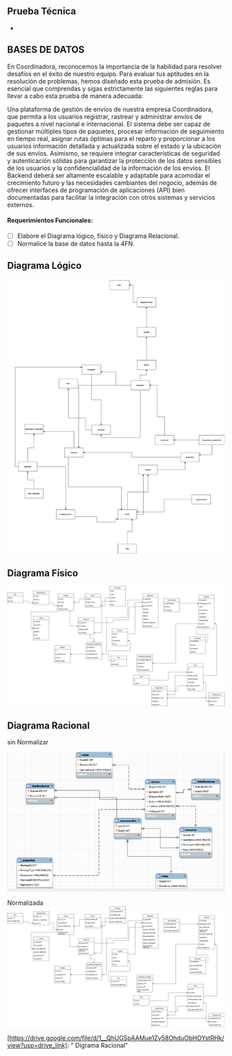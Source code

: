 ## Prueba Técnica

-

## BASES DE DATOS

En Coordinadora, reconocemos la importancia de la habilidad para resolver desafíos en el éxito de
nuestro equipo. Para evaluar tus aptitudes en la resolución de problemas, hemos diseñado esta
prueba de admisión. Es esencial que comprendas y sigas estrictamente las siguientes reglas para
llevar a cabo esta prueba de manera adecuada:

Una plataforma de gestión de envíos de
nuestra empresa Coordinadora, que permita a los usuarios registrar, rastrear y administrar
envíos de paquetes a nivel nacional e internacional. El sistema debe ser capaz de gestionar
múltiples tipos de paquetes, procesar información de seguimiento en tiempo real, asignar
rutas óptimas para el reparto y proporcionar a los usuarios información detallada y
actualizada sobre el estado y la ubicación de sus envíos. Asimismo, se requiere integrar
características de seguridad y autenticación sólidas para garantizar la protección de los
datos sensibles de los usuarios y la confidencialidad de la información de los envíos. El
Backend deberá ser altamente escalable y adaptable para acomodar el crecimiento futuro
y las necesidades cambiantes del negocio, además de ofrecer interfaces de programación de
aplicaciones (API) bien documentadas para facilitar la integración con otros sistemas y
servicios externos.

#### Requerimientos Funcionales:

- [ ] Elabore el Diagrama lógico, físico y Diagrama Relacional.
- [ ] Normalice la base de datos hasta la 4FN.

## Diagrama Lógico

![Alt text](PushUp_database.drawio-1.png)

## Diagrama Físico



![Alt text](Diagrama.drawio-1.png)

## Diagrama Racional
sin Normalizar

![Alt text](Modelo_Racional.png)

Normalizada
![Alt text](FINAL.png)

[https://drive.google.com/file/d/1__QhUGSpAAMue1Zy58OhduObHOYstRHk/view?usp=drive_link]: 	" Digrama Racional"

